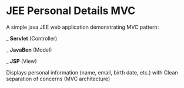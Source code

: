 # JEE Personal Details MVC


A simple java JEE web application demonstrating MVC pattern:

_ **Servlet** (Controller)

_ **JavaBen** (Model)

_ **JSP** (View)


Displays personal information (name, email, birth date, etc.) with Clean separation of concerns (MVC architecture)
